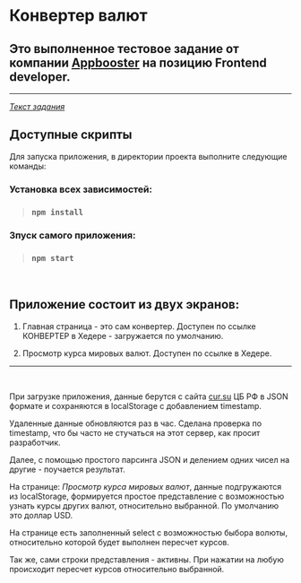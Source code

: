 # Конвертер валют

## Это выполненное тестовое задание от компании [Appbooster](https://github.com/appbooster) на позицию Frontend developer.
---
*[Текст задания](https://github.com/appbooster/test-assignments/blob/master/tasks/frontend.md)*
<br />
## Доступные скрипты

Для запуска приложения, в директории проекта выполните следующие команды:

### Установка всех зависимостей:
>### `npm install`

### Зпуск самого приложения:
>### `npm start`
<br />

## Приложение состоит из двух экранов:
1. Главная страница - это сам конвертер. Доступен по ссылке КОНВЕРТЕР в Хедере - загружается по умолчанию.

2. Просмотр курса мировых валют. Доступен по ссылке в Хедере.
---
<br />

При загрузке приложения, данные берутся с сайта [cur.su](https://cur.su/pages/api) ЦБ РФ в JSON формате и сохраняются в localStorage с добавлением timestamp.

Удаленные данные обновляются раз в час. Сделана проверка по timestamp, что бы часто не стучаться на этот сервер, как просит разработчик.

Далее, с помощью простого парсинга JSON и делением одних чисел на другие - поучается результат.

На странице: *Просмотр курса мировых валют*, данные подгружаются из localStorage, формируется простое представление с возможностью узнать курсы других валют, относительно выбранной. По умолчанию это доллар USD.

На странице есть заполненный select с возможностью быбора волюты, относительно которой будет выполнен пересчет курсов.

Так же, сами строки представления - активны. При нажатии на любую происходит пересчет курсов относительно выбранной.